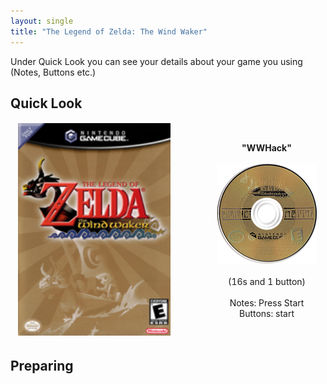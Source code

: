 ```yaml
---
layout: single
title: "The Legend of Zelda: The Wind Waker"
---
```

Under Quick Look you can see your details about your game you using (Notes, Buttons etc.)
## Quick Look
<!--TODO: Maybe there are some other ways to do it, but it works lol-->
<table style="table-layout: fixed; width: 552px">
<colgroup>
<col style="width: 268px">
<col style="width: 284px">
</colgroup>
<thead>
  <tr>
    <td style="text-align:center">
      <img src="/images/gameArt/GZLE/GZLE_box.png" alt="WW Box Art" width="244" height="340">
    </td>
    <td style="text-align:center">
      <b>"WWHack"</b><br>
      <br><img src="/images/gameArt/GZLE/GZLE_disc.png" alt="WW Disc Art" width="160" height="160">
      <br>
      <br>(16s and 1 button)<br>
      <br>Notes: Press Start
      <br>Buttons: start
      <br>
    </td>
  </tr>
</thead>
</table>
<!--  //////////////////////////////////////////////////////////   -->

## Preparing